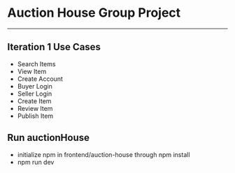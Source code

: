 # Auction House Group Project

---------------------
## Iteration 1 Use Cases

- Search Items
- View Item
- Create Account
- Buyer Login
- Seller Login
- Create Item
- Review Item
- Publish Item

## Run auctionHouse

- initialize npm in frontend/auction-house through npm install
- npm run dev

